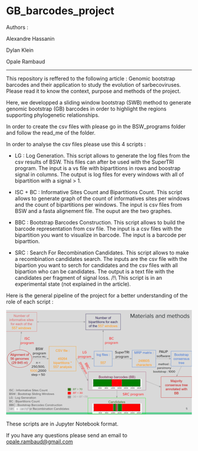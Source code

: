 # GB_barcodes_project


Authors : 

Alexandre Hassanin 

Dylan Klein

Opale Rambaud

--------------------------------------------------------------------------------------------------------------------------------------------

This repository is reffered to the following article : Genomic bootstrap barcodes and their application to study the evolution of sarbecoviruses. Please read it to know the context, purpose and methods of the project. 

Here, we developped a sliding window bootstrap (SWB) method to generate genomic bootstrap (GB) barcodes in order to highlight the regions supporting phylogenetic relationships.


In order to create the csv files with please go in the BSW_programs folder and follow the read_me of the folder. 


In order to analyse the csv files please use this 4 scripts : 


- LG : Log Generation. This script allows to generate the log files from the csv results of BSW. This files can after be used with the SuperTRI program. The input is a vs file with bipartitions in rows and boostrap signal in columns. The output is log files for every windows with all of bipartition with a signal > 1. 

- ISC + BC : Informative Sites Count and Bipartitions Count. This script allows to generate graph of the count of informatives sites per windows and the count of bipartitions per windows. The input is csv files from BSW and a fasta alignement file. The ouput are the two graphes. 

- BBC : Bootstrap Barcodes Construction. This script allows to build the barcode representation from csv file. The input is a csv files with the bipartition you want to visualize in barcode. The input is a barcode per biparttion. 

- SRC : Search For Recombination Candidates. This script allows to make a recombination candidates search. The inputs are the csv file with the bipartion you want to serch for candidates and the csv files with all bipartion who can be candidates. The output is a text file with the candidates per fragment of signal loss. /!\ This script is in an experimental state (not explained in the article).

Here is the general pipeline of the project for a better understanding of the role of each script : 

![Pipeline](pipeline.png)





These scripts are in Jupyter Notebook format. 


If you have any questions please send an email to opale.rambaud@gmail.com



